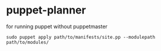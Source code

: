 puppet-planner
==============

for running puppet without puppetmaster
```
sudo puppet apply path/to/manifests/site.pp --modulepath path/to/modules/
```
